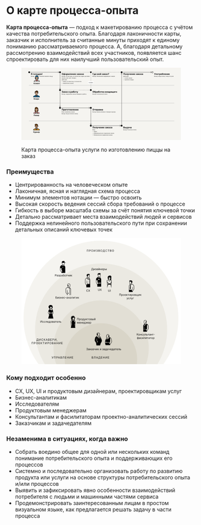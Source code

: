 # О карте процесса-опыта

**Карта процесса-опыта** — подход к макетированию процесса с учётом качества потребительского опыта. Благодаря лаконичности карты, заказчик и исполнитель за считанные минуты приходят к единому пониманию рассматриваемого процесса. А, благодаря детальному рассмотрению взаимодействий всех участников, появляется шанс спроектировать для них наилучший пользовательский опыт.

<figure><img src=".gitbook/assets/Pizza Collaboration XPM@2x.png" alt=""><figcaption><p>Карта процесса-опыта услуги по изготовлению пиццы на заказ</p></figcaption></figure>

### Преимущества

* Центрированность на человеческом опыте
* Лаконичная, ясная и наглядная схема процесса
* Минимум элементов нотации — быстро освоить
* Высокая скорость ведения сессий сбора требований о процессе
* Гибкость в выборе масштаба схемы за счёт понятия ключевой точки
* Детально рассматривает места взаимодействий людей и сервисов
* Поддержка нелинейного пользовательского пути при сохранении детальных описаний ключевых точек



<figure><img src=".gitbook/assets/xpm-roles-scheme.png" alt=""><figcaption></figcaption></figure>

### Кому подходит особенно <a href="#user-content-elements" id="user-content-elements"></a>

* CX, UX, UI и продуктовым дизайнерам, проектировщикам услуг
* Бизнес-аналитикам
* Исследователям
* Продуктовым менеджерам
* Консультантам и фасилитаторам проектно-аналитических сессий
* Заказчикам и задачедателям

### Незаменима в ситуациях, когда важно

* Собрать воедино общее для одной или нескольких команд понимание потребительского опыта и поддерживающих его процессов
* Системно и последовательно организовать работу по развитию продукта или услуги на основе структуры потребительского опыта и/или процессов
* Выявить и зафиксировать явно особенности взаимодействий потребителя с людьми и машинными частями сервиса
* Продемонстрировать заинтересованным лицам в простом визуальном языке, как предлагается решать задачу в части процесса
